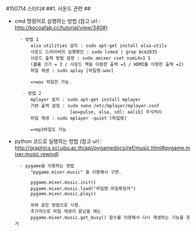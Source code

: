 #150714 스터디#
##1. 사운드 관련 ##

- cmd 명령어로 실행하는 방법
	(참고 url : http://kocoafab.cc/tutorial/view/340#)
    
    	- 방법 1
    		alsa utilities 설치 : sudo apt-get install alsa-utils
            사운드 드라이버의 실행확인 : sudo lsmod | grep bcm2835
            사운드 출력 방법 설정 : sudo amixer cset numid=3 1
            (볼륨 크기 = 3 / 사운드 잭을 이용한 출력 =1 / HDMI를 이용한 출력 =2)
            파일 재생 : sudo aplay [파일명.wav]
            
            =>wav 파일만 가능.
         
         - 방법 2
         	mplayer 설치 : sudo apt-get install mplayer
     		기본 출력 설정 : sudo nano /etc/mplayer/mplayer.conf
            			   [ao=pulse, alsa, sdl: aalib] 주석처리
            파일 재생 : sudo mplayer -quiet [파일명]
            
            =>mp3파일도 가능
            
            
- python 코드로 실행하는 방법
	(참고 url : http://graphics.sci.ubu.ac.th/api/pygamedocs/ref/music.html#pygame.mixer.music.rewind)
    
		- pygame을 이용하는 방법
        	"pygame.mixer.music" 을 이용해서 구현.
            
			pygame.mixer.music.init()
            pygame.mixer.music.load("파일명.파일확장자")
            pygame.mixer.music.play()
            
            위와 같은 방법으로 사용.
            추가적으로 파일 재생이 끝났을 때는 
            pygame.mixer.music.get_busy() 함수를 이용해서 다시 재생하는 기능을 추가
            
            
